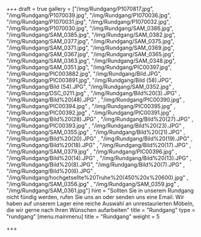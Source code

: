+++
draft = true
gallery = ["/img/Rundgang/P1070817.jpg", "/img/Rundgang/P1070039.jpg", "/img/Rundgang/P1070036.jpg", "/img/Rundgang/P1070031.jpg", "/img/Rundgang/P1070032.jpg", "/img/Rundgang/P1070030.jpg", "/img/Rundgang/SAM_0386.jpg", "/img/Rundgang/SAM_0385.jpg", "/img/Rundgang/SAM_0382.jpg", "/img/Rundgang/SAM_0377.jpg", "/img/Rundgang/SAM_0375.jpg", "/img/Rundgang/SAM_0371.jpg", "/img/Rundgang/SAM_0369.jpg", "/img/Rundgang/SAM_0367.jpg", "/img/Rundgang/SAM_0365.jpg", "/img/Rundgang/SAM_0363.jpg", "/img/Rundgang/SAM_0348.jpg", "/img/Rundgang/SAM_0351.jpg", "/img/Rundgang/PIC00397.jpg", "/img/Rundgang/PIC003882.jpg", "/img/Rundgang/Bild.JPG", "/img/Rundgang/PIC003891.jpg", "/img/Rundgang/Bild (58).JPG", "/img/Rundgang/Bild (54).JPG", "/img/Rundgang/SAM_0352.jpg" , "/img/Rundgang/DSC_0211.jpg" , "/img/Rundgang/Bild%20(3).JPG" , "/img/Rundgang/Bild%20(48).JPG" , "/img/Rundgang/PIC00390.jpg" , "/img/Rundgang/PIC00394.jpg" , "/img/Rundgang/PIC00395.jpg" , "/img/Rundgang/PIC00392.jpg" , "/img/Rundgang/PIC00391.jpg" , "/img/Rundgang/Bild%20(28).JPG" , "/img/Rundgang/Bild%20(27).JPG" , "/img/Rundgang/PIC00393.jpg" , "/img/Rundgang/Bild%20(23).JPG" , "/img/Rundgang/SAM_0355.jpg" , "/img/Rundgang/Bild%20(21).JPG" , "/img/Rundgang/Bild%20(20).JPG" , "/img/Rundgang/Bild%20(19).JPG" , "/img/Rundgang/Bild%20(18).JPG" , "/img/Rundgang/Bild%20(17).JPG" , "/img/Rundgang/SAM_0379.jpg" , "/img/Rundgang/PIC00396.jpg" , "/img/Rundgang/Bild%20(14).JPG" , "/img/Rundgang/Bild%20(13).JPG" , "/img/Rundgang/Bild%20(8).JPG", "/img/Rundgang/Bild%20(7).JPG" , "/img/Rundgang/Bild%20(6).JPG" , "/img/Rundgang/hochgetsellte%20Truhe%20(450%20x%20600).jpg" , "/img/Rundgang/SAM_0356.jpg" , "/img/Rundgang/SAM_0359.jpg" , "/img/Rundgang/SAM_0361.jpg"]
hint = "Sollten Sie in unserem Rundgang nicht fündig werden, rufen Sie uns an oder senden uns eine Email. Wir haben auf unserem Lager eine reiche Auswahl an unrestaurierten Möbeln, die wir gerne nach Ihren Wünschen aufarbeiten"
title = "Rundgang"
type = "rundgang"
[menu.mainmenu]
title = "Rundgang"
weight = 5

+++